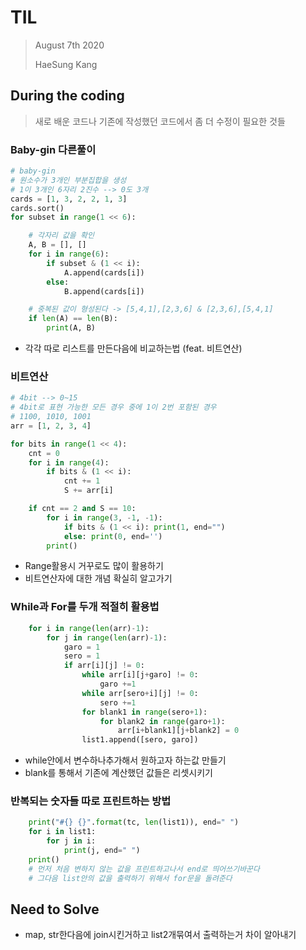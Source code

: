 # TIL

> August 7th 2020
>
> HaeSung Kang



## During the coding

> 새로 배운 코드나 기존에 작성했던 코드에서 좀 더 수정이 필요한 것들



### Baby-gin 다른풀이

```python
# baby-gin
# 원소수가 3개인 부분집합을 생성
# 1이 3개인 6자리 2진수 --> 0도 3개
cards = [1, 3, 2, 2, 1, 3]
cards.sort()
for subset in range(1 << 6):

    # 각자리 값을 확인
    A, B = [], []
    for i in range(6):
        if subset & (1 << i):
            A.append(cards[i])
        else:
            B.append(cards[i])

    # 중복된 값이 형성된다 -> [5,4,1],[2,3,6] & [2,3,6],[5,4,1]
    if len(A) == len(B):
        print(A, B)
```

- 각각 따로 리스트를 만든다음에 비교하는법 (feat. 비트연산)



### 비트연산

```python
# 4bit --> 0~15
# 4bit로 표현 가능한 모든 경우 중에 1이 2번 포함된 경우
# 1100, 1010, 1001
arr = [1, 2, 3, 4]

for bits in range(1 << 4):
    cnt = 0
    for i in range(4):
        if bits & (1 << i):
            cnt += 1
            S += arr[i]

    if cnt == 2 and S == 10:
        for i in range(3, -1, -1):
            if bits & (1 << i): print(1, end="")
            else: print(0, end='')
        print()
```

- Range활용시 거꾸로도 많이 활용하기
- 비트연산자에 대한 개념 확실히 알고가기



### While과 For를 두개 적절히 활용법

```python
    for i in range(len(arr)-1):
        for j in range(len(arr)-1):
            garo = 1
            sero = 1
            if arr[i][j] != 0:
                while arr[i][j+garo] != 0:
                    garo +=1
                while arr[sero+i][j] != 0:
                    sero +=1
                for blank1 in range(sero+1):
                    for blank2 in range(garo+1):
                        arr[i+blank1][j+blank2] = 0
                list1.append([sero, garo])
```

- while안에서 변수하나추가해서 원하고자 하는값 만들기
- blank를 통해서 기존에 계산했던 값들은 리셋시키기



### 반복되는 숫자들 따로 프린트하는 방법

```python
    print("#{} {}".format(tc, len(list1)), end=" ")
    for i in list1:
        for j in i:
            print(j, end=" ")
    print()
 	# 먼저 처음 변하지 않는 값을 프린트하고나서 end로 띄어쓰기바꾼다
    # 그다음 list안의 값을 출력하기 위해서 for문을 돌려준다
```



## Need to Solve

- map, str한다음에 join시킨거하고 list2개묶여서 출력하는거 차이 알아내기